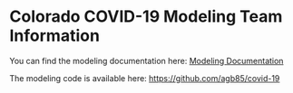 
# Colorado COVID-19 Modeling Team Information

You can find the modeling documentation here: 
[Modeling Documentation](SEIR_Documentation.pdf)

The modeling code is available here:
https://github.com/agb85/covid-19
